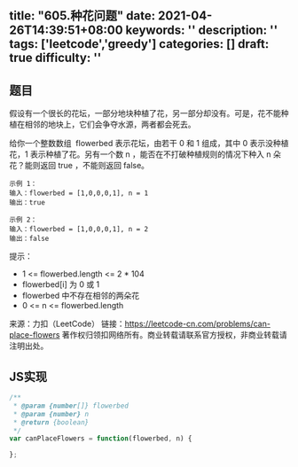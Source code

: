 title: "605.种花问题"
date: 2021-04-26T14:39:51+08:00
keywords: ''
description: ''
tags: ['leetcode','greedy']
categories: []
draft: true
difficulty: ''
---

## 题目

假设有一个很长的花坛，一部分地块种植了花，另一部分却没有。可是，花不能种植在相邻的地块上，它们会争夺水源，两者都会死去。

给你一个整数数组  flowerbed 表示花坛，由若干 0 和 1 组成，其中 0 表示没种植花，1 表示种植了花。另有一个数 n ，能否在不打破种植规则的情况下种入 n 朵花？能则返回 true ，不能则返回 false。

```
示例 1：
输入：flowerbed = [1,0,0,0,1], n = 1
输出：true

示例 2：
输入：flowerbed = [1,0,0,0,1], n = 2
输出：false
```

提示：

- 1 <= flowerbed.length <= 2 * 104
- flowerbed[i] 为 0 或 1
- flowerbed 中不存在相邻的两朵花
- 0 <= n <= flowerbed.length

来源：力扣（LeetCode）
链接：https://leetcode-cn.com/problems/can-place-flowers
著作权归领扣网络所有。商业转载请联系官方授权，非商业转载请注明出处。


## JS实现

```javascript
/**
 * @param {number[]} flowerbed
 * @param {number} n
 * @return {boolean}
 */
var canPlaceFlowers = function(flowerbed, n) {

};
```
